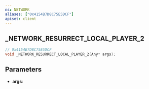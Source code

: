 ```yaml
---
ns: NETWORK
aliases: ["0x4154B7D8C75E5DCF"]
apiset: client
---
```

## _NETWORK_RESURRECT_LOCAL_PLAYER_2

```c
// 0x4154B7D8C75E5DCF
void _NETWORK_RESURRECT_LOCAL_PLAYER_2(Any* args);
```


## Parameters
* **args**:



